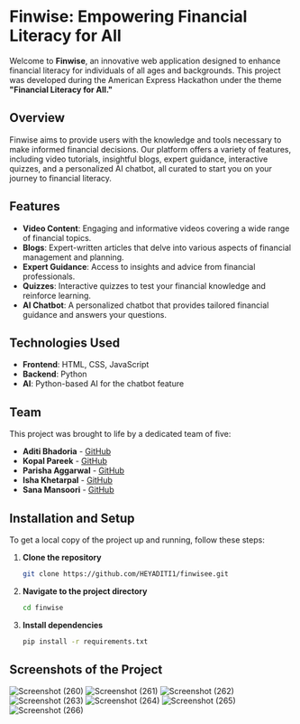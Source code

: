 # Finwise: Empowering Financial Literacy for All

Welcome to **Finwise**, an innovative web application designed to enhance financial literacy for individuals of all ages and backgrounds. This project was developed during the American Express Hackathon under the theme **"Financial Literacy for All."**

## Overview

Finwise aims to provide users with the knowledge and tools necessary to make informed financial decisions. Our platform offers a variety of features, including video tutorials, insightful blogs, expert guidance, interactive quizzes, and a personalized AI chatbot, all curated to start you on your journey to financial literacy.

## Features

- **Video Content**: Engaging and informative videos covering a wide range of financial topics.
- **Blogs**: Expert-written articles that delve into various aspects of financial management and planning.
- **Expert Guidance**: Access to insights and advice from financial professionals.
- **Quizzes**: Interactive quizzes to test your financial knowledge and reinforce learning.
- **AI Chatbot**: A personalized chatbot that provides tailored financial guidance and answers your questions.

## Technologies Used

- **Frontend**: HTML, CSS, JavaScript
- **Backend**: Python
- **AI**: Python-based AI for the chatbot feature

## Team

This project was brought to life by a dedicated team of five:

- **Aditi Bhadoria** - [GitHub](https://github.com/HEYADITI1)
- **Kopal Pareek** - [GitHub](https://github.com/Kopal05)
- **Parisha Aggarwal** - [GitHub](https://github.com/parishaaggarwal)
- **Isha Khetarpal** - [GitHub](https://github.com/ishakhetarpal)
- **Sana Mansoori** - [GitHub](https://github.com/sana-mansoori)

## Installation and Setup

To get a local copy of the project up and running, follow these steps:

1. **Clone the repository**
   ```bash
   git clone https://github.com/HEYADITI1/finwisee.git

2. **Navigate to the project directory**
    ```bash
   cd finwise
3. **Install dependencies**
   ```bash
   pip install -r requirements.txt

## Screenshots of the Project

![Screenshot (260)](https://github.com/HEYADITI1/finwisee/assets/115147637/ab5f9521-8892-4d65-b172-4946dbcf0d61)
![Screenshot (261)](https://github.com/HEYADITI1/finwisee/assets/115147637/6b43f435-d551-415c-b670-21908daa22d5)
![Screenshot (262)](https://github.com/HEYADITI1/finwisee/assets/115147637/7b63afaa-65e0-4121-8839-6f1dabfa7c80)
![Screenshot (263)](https://github.com/HEYADITI1/finwisee/assets/115147637/faf528b3-6908-4538-9907-0f2cb2cf047d)
![Screenshot (264)](https://github.com/HEYADITI1/finwisee/assets/115147637/998f3b5e-f4d9-464c-aa69-41b48545d2ac)
![Screenshot (265)](https://github.com/HEYADITI1/finwisee/assets/115147637/bb4f69fc-1ff8-491f-a6bc-5fd3718b7027)
![Screenshot (266)](https://github.com/HEYADITI1/finwisee/assets/115147637/13f23021-ef09-47f1-acd8-664102356326)
